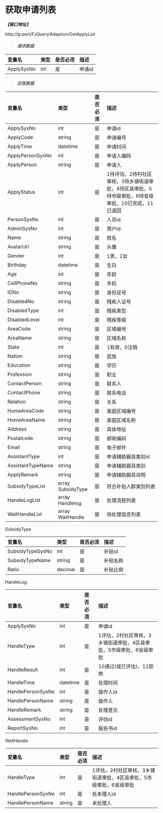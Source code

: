 # 获取申请列表

_**【接口地址】**_

http://ip:port/FJQuery/Adaption/GetApplyList

> #### _请求数据_

| 变量名 | 类型 | 是否必须 | 描述 |
| :--- | :--- | :--- | :--- |
| ApplySysNo | int | 是 | 申请id |


> #### _应答数据_

| 变量名 | 类型 | 是否必须 | 描述 |
| :--- | :--- | :--- | :--- |
| ApplySysNo | int | 是 | 申请id |
| ApplyCode | string | 是 | 申请编号 |
| ApplyTime | datetime | 是 | 申请时间 |
| ApplyPersonSysNo | int | 是 | 申请人编码 |
| ApplyPerson | string | 是 | 申请人 |
| ApplyStatus | int | 是 | 1待评估，2待村社区审核，3待乡镇街道审批，4待区县审批，5待市级审批，6待省级审批，10已完成，11已退回 |
| PersonSysNo | int | 是 | 人员id |
| AdminSysNo | int | 是 | 用户id |
| Name | string | 是 | 姓名 |
| AvatarUrl | string | 是 | 头像 |
| Gender | int | 是 | 1男，2女 |
| Birthday | datetime | 是 | 生日 |
| Age | int | 是 | 年龄 |
| CellPhoneNo | string | 是 | 手机 |
| IDNo | string | 是 | 身份证号 |
| DisabledNo | string | 是 | 残疾人证号 |
| DisabledType | int | 是 | 残疾类型 |
| DisabledLevel | int | 是 | 残疾等级 |
| AreaCode | string | 是 | 区域编号 |
| AreaName | string | 是 | 区域名称 |
| State | int | 是 | 1有效，0注销 |
| Nation | string | 是 | 民族 |
| Education | string | 是 | 学历 |
| Profession | string | 是 | 职业 |
| ContactPerson | string | 是 | 联系人 |
| ContactPhone | string | 是 | 联系电话 |
| Relation | string | 是 | 关系 |
| HomeAreaCode | string | 是 | 家庭区域编号 |
| HomeAreaName | string | 是 | 家庭区域名称 |
| Address | string | 是 | 具体地址 |
| Postalcode | string | 是 | 邮政编码 |
| Email | string | 是 | 电子邮件 |
| AssistantType | int | 是 | 申请辅助器具类别id |
| AssistantTypeName | string | 是 | 申请辅助器具类别 |
| ApplyRemark | string | 是 | 申请辅助器具说明 |
| SubsidyTypeList | array SubsidyType | 是 | 符合补贴人群类别列表 |
| HandleLogList | array Handlelog | 是 | 处理流程列表 |
| WaitHandleList | array WaitHandle | 是 | 待处理信息列表 |

SubsidyType

| 变量名 | 类型 | 是否必须 | 描述 |
| :--- | :--- | :--- | :--- |
| SubsidyTypeSysNo | int | 是 | 补贴id |
| SubsidyTypeName | string | 是 | 补贴名称 |
| Ratio | decimal | 是 | 补贴比例 |

HandleLog

| 变量名 | 类型 | 是否必须 | 描述 |
| :--- | :--- | :--- | :--- |
| ApplySysNo | int | 是 | 申请id |
| HandleType | int | 是 | 1评估，2村社区审核，3乡镇街道审批，4区县审批，5市级审批，6省级审批 |
| HandleResult | int | 是 | 10通过(或已评估)，11拒绝 |
| HandleTime | datetime | 是 | 处理时间 |
| HandlePersonSysNo | int | 是 | 操作人id |
| HandlePersonName | string | 是 | 操作人 |
| HandleRemark | string | 是 | 处理意见 |
| AssessmentSysNo | int | 是 | 评估id |
| ReportSysNo | int | 是 | 报告书id |

WaitHandle

| 变量名 | 类型 | 是否必须 | 描述 |
| :--- | :--- | :--- | :--- |
| HandleType | int | 是 | 1评估，2村社区审核，3乡镇街道审批，4区县审批，5市级审批，6省级审批 |
| HandlePersonSysNo | int | 是 | 处未理人id |
| HandlePersonName | string | 是 | 未处理人 |

